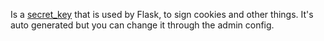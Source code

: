 Is a [secret_key](http://flask.pocoo.org/docs/api/#flask.Flask.secret_key) that is used by Flask, to sign cookies and other things. It's auto generated but you can change it through the admin config.
